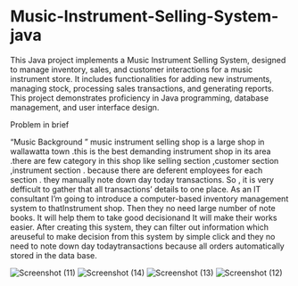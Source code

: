 # Music-Instrument-Selling-System-java

This Java project implements a Music Instrument Selling System, designed to manage inventory, sales, and customer interactions for a music instrument store. It includes functionalities for adding new instruments, managing stock, processing sales transactions, and generating reports. This project demonstrates proficiency in Java programming, database management, and user interface design.

Problem in brief

“Music Background ” music instrument selling shop is a large shop in wallawatta town .this is the best demanding instrument shop in its area .there are few category in this shop like selling section ,customer section ,instrument section . because there are deferent employees for each section . they manually note down day today transactions. So , it is very defficult to gather that all transactions’ details to one place.
As an IT consultant I’m going to introduce a computer-based inventory management system to thatInstrument shop. Then they no need large number of note books. It will help them to take good decisionand It will make their works easier. After creating this system, they can filter out information which areuseful to make decision from this system by simple click and they no need to note down day todaytransactions because all orders automatically stored in the data base.

![Screenshot (11)](https://github.com/dqwe223/Music-Instrument-Selling-System-java/assets/145695697/81f79ae7-124c-430b-91ee-546d79567c20)
![Screenshot (14)](https://github.com/dqwe223/Music-Instrument-Selling-System-java/assets/145695697/4efab5a0-87db-4b4a-af2a-51e5a93c6d94)
![Screenshot (13)](https://github.com/dqwe223/Music-Instrument-Selling-System-java/assets/145695697/a5978168-9f89-4926-b7b2-530f0b4c5ddf)
![Screenshot (12)](https://github.com/dqwe223/Music-Instrument-Selling-System-java/assets/145695697/8d305b19-29dd-4657-a3e9-cb9956772b47)
